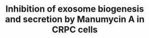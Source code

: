 ---
annotations:
- id: DOID:10283
  parent: disease of cellular proliferation
  type: Disease Ontology
  value: prostate cancer
- id: PW:0000158
  parent: signaling pathway
  type: Pathway Ontology
  value: Ras family mediated signaling pathway
authors:
- Khanspers
description: Schematic representation of inhibition of exosome biogenesis and secretion
  by Manumycin A (MA) in castration-resistant prostate cancer cells (CRPC) cells.
  The inhibition of Ras/Raf/ERK1/2 pathway by MA leads to transcriptional down-regulation
  of hnRNP H1. A decrease in hnRNP H1 transcripts leads to inhibition of exosome biogenesis
  and secretion by suppressing ALIX and Rab27a.  Description from Datta et al.
last-edited: 2018-06-08
organisms:
- Homo sapiens
redirect_from:
- /index.php/Pathway:WP4301
- /instance/WP4301
revision: null
schema-jsonld:
- '@context': https://schema.org/
  '@id': https://wikipathways.github.io/pathways/WP4301.html
  '@type': Dataset
  creator:
    '@type': Organization
    name: WikiPathways
  description: Schematic representation of inhibition of exosome biogenesis and secretion
    by Manumycin A (MA) in castration-resistant prostate cancer cells (CRPC) cells.
    The inhibition of Ras/Raf/ERK1/2 pathway by MA leads to transcriptional down-regulation
    of hnRNP H1. A decrease in hnRNP H1 transcripts leads to inhibition of exosome
    biogenesis and secretion by suppressing ALIX and Rab27a.  Description from Datta
    et al.
  keywords:
  - ALIX
  - ARAF
  - BRAF
  - HGS
  - HNRNPH1
  - HRAS
  - KRAS
  - MAPK1
  - MAPK3
  - MRAS
  - Manamycin
  - NRAS
  - RAB27A
  - RAB5A
  - RAB5B
  - RAB5C
  - RAF1
  - RRAS
  - RRAS2
  license: CC0
  name: Inhibition of exosome biogenesis and secretion by Manumycin A in CRPC cells
seo: CreativeWork
title: Inhibition of exosome biogenesis and secretion by Manumycin A in CRPC cells
wpid: WP4301
---